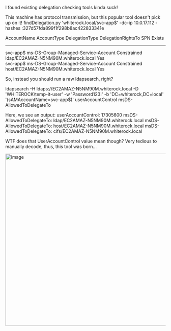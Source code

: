 I found existing delegation checking tools kinda suck! 

This machine has protocol transmission, but this popular tool doesn't pick up on it! 
findDelegation.py 'whiterock.local/svc-app$' -dc-ip 10.0.17.112 -hashes :327d57fda899f1f298b8ac422833341e 

AccountName  AccountType                          DelegationType  DelegationRightsTo                    SPN Exists 
-----------  -----------------------------------  --------------  ------------------------------------  ----------
svc-app$     ms-DS-Group-Managed-Service-Account  Constrained     ldap/EC2AMAZ-N5NM90M.whiterock.local  Yes        
svc-app$     ms-DS-Group-Managed-Service-Account  Constrained     host/EC2AMAZ-N5NM90M.whiterock.local  Yes        


So, instead you should run a raw ldapsearch, right? 

ldapsearch -H ldaps://EC2AMAZ-N5NM90M.whiterock.local -D 'WHITEROCK\temp-it-user' -w 'Password123!' -b 'DC=whiterock,DC=local' '(sAMAccountName=svc-app$)' userAccountControl msDS-AllowedToDelegateTo

Here, we see an output: 
userAccountControl: 17305600
msDS-AllowedToDelegateTo: ldap/EC2AMAZ-N5NM90M.whiterock.local
msDS-AllowedToDelegateTo: host/EC2AMAZ-N5NM90M.whiterock.local
msDS-AllowedToDelegateTo: cifs/EC2AMAZ-N5NM90M.whiterock.local

WTF does that UserAccountControl value mean though? Very tedious to manually decode, thus, this tool was born... 

<img width="882" height="539" alt="image" src="https://github.com/user-attachments/assets/019d78bb-f0b1-4136-893a-075678437555" />
